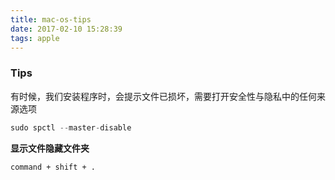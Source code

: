 ```yaml
---
title: mac-os-tips
date: 2017-02-10 15:28:39
tags: apple
---
```


### Tips

有时候，我们安装程序时，会提示文件已损坏，需要打开安全性与隐私中的任何来源选项

```java
sudo spctl --master-disable
```
**显示文件隐藏文件夹**

```
command + shift + .
```


